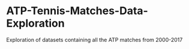 # ATP-Tennis-Matches-Data-Exploration
Exploration of datasets containing all the ATP matches from 2000-2017
